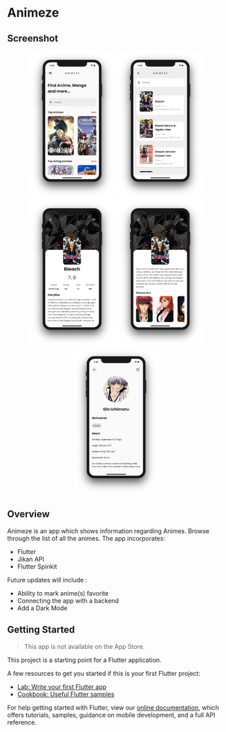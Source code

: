 # Animeze

## Screenshot

<p align="center">
  <img src="screenshots/Home.png" width="200">
  <img src="screenshots/Search.png" width="200">
  <img src="screenshots/AnimeDetails.png" width="200">
  <img src="screenshots/AnimeDetails2.png" width="200">
  <img src="screenshots/CharacterDetails.png" width="200">
</p>

## Overview

Animeze is an app which shows information regarding Animes. Browse through the list of all the animes. The app incorporates:

- Flutter
- Jikan API
- Flutter Spinkit

Future updates will include : 

- Ability to mark anime(s) favorite
- Connecting the app with a backend
- Add a Dark Mode

## Getting Started

> This app is not available on the App Store.

This project is a starting point for a Flutter application.

A few resources to get you started if this is your first Flutter project:

- [Lab: Write your first Flutter app](https://flutter.dev/docs/get-started/codelab)
- [Cookbook: Useful Flutter samples](https://flutter.dev/docs/cookbook)

For help getting started with Flutter, view our
[online documentation](https://flutter.dev/docs), which offers tutorials,
samples, guidance on mobile development, and a full API reference.
